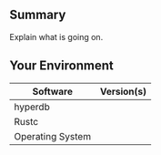 ## Summary
Explain what is going on.

## Your Environment
| Software         | Version(s) |
| ---------------- | ---------- |
| hyperdb      |
| Rustc            |
| Operating System |
